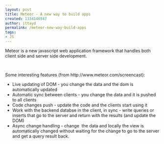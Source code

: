 ```yaml
---
layout: post
title: Meteor - A new way to build apps
created: 1334146547
author: ittayd
permalink: /meteor-new-way-build-apps
tags:
- JS
---
```

<p>Meteor is a new javascript web application framework that handles both client side and server side development.</p>
<p>&nbsp;</p>
<p>Some interesting features (from http://www.meteor.com/screencast):</p>
<ul>
    <li>Live updating of DOM - you change the data and the dom is automatically updated</li>
    <li>Automatic sync between clients - you change the data and it is pushed to all clients</li>
    <li>Code changes push - update the code and the clients start using it</li>
    <li>Work with the backend databse in the client, in sync - write queries or inserts that go to the server and return with the results (and update the DOM)</li>
    <li>Async change handling - change&nbsp; the data and locally the view is automatically changed without waiting for the change to go to the server and get a query result back.</li>
</ul>
